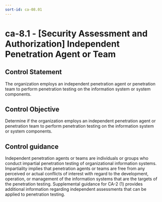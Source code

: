 ```yaml
---
sort-id: ca-08.01
---
```


# ca-8.1 - \[Security Assessment and Authorization\] Independent Penetration Agent or Team

## Control Statement

The organization employs an independent penetration agent or penetration team to perform penetration testing on the information system or system components.

## Control Objective

Determine if the organization employs an independent penetration agent or penetration team to perform penetration testing on the information system or system components.

## Control guidance

Independent penetration agents or teams are individuals or groups who conduct impartial penetration testing of organizational information systems. Impartiality implies that penetration agents or teams are free from any perceived or actual conflicts of interest with regard to the development, operation, or management of the information systems that are the targets of the penetration testing. Supplemental guidance for CA-2 (1) provides additional information regarding independent assessments that can be applied to penetration testing.
